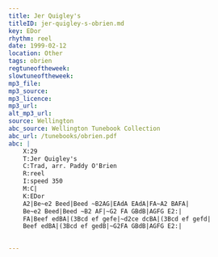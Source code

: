 ```yaml
---
title: Jer Quigley's
titleID: jer-quigley-s-obrien.md
key: EDor
rhythm: reel
date: 1999-02-12
location: Other
tags: obrien
regtuneoftheweek:
slowtuneoftheweek:
mp3_file:
mp3_source:
mp3_licence:
mp3_url:
alt_mp3_url:
source: Wellington
abc_source: Wellington Tunebook Collection
abc_url: /tunebooks/obrien.pdf
abc: |
    X:29
    T:Jer Quigley's
    C:Trad, arr. Paddy O'Brien
    R:reel
    I:speed 350
    M:C|
    K:EDor
    A2|Be~e2 Beed|Beed ~B2AG|EAdA EAdA|FA~A2 BAFA|
    Be~e2 Beed|Beed ~B2 AF|~G2 FA GBdB|AGFG E2:|
    FA|Beef edBA|(3Bcd ef gefe|~d2ce dcBA|(3Bcd ef gefd|
    Beef edBA|(3Bcd ef gedB|~G2FA GBdB|AGFG E2:|
    

---
```

